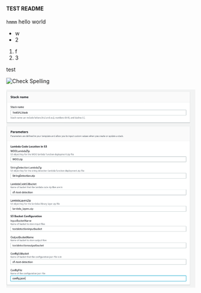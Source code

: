 #### TEST README
`hmmm` hello world

 - w
 - 2

1. f
1. 3

test

![Check Spelling](https://github.com/nickssmith/actionsTest/workflows/Check%20Spelling/badge.svg)

![](pic.png)
